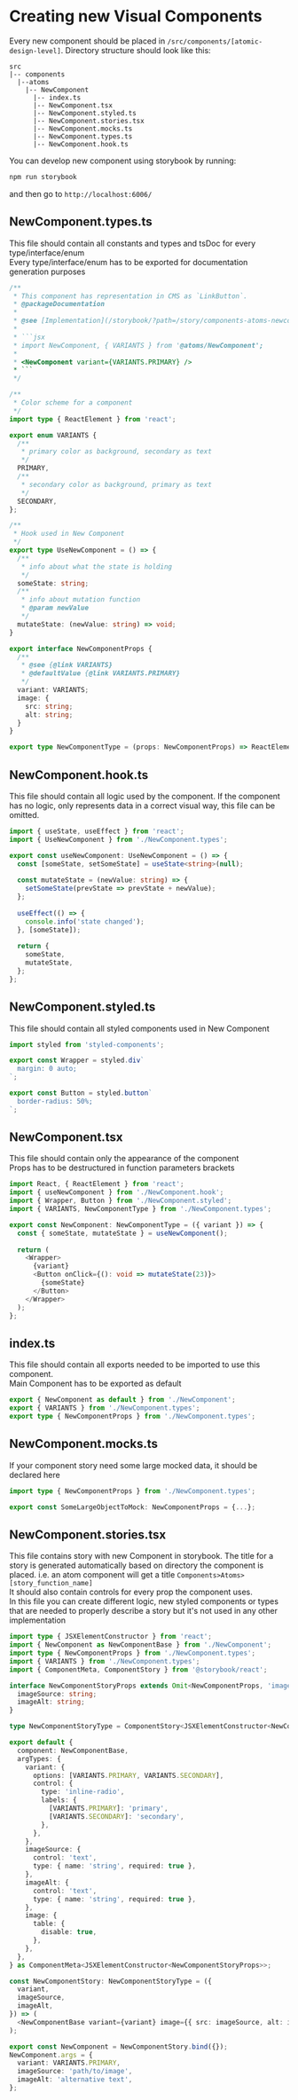 # Creating new Visual Components
Every new component should be placed in `/src/components/[atomic-design-level]`. Directory structure should look like this:

```
src
|-- components
  |--atoms
    |-- NewComponent
      |-- index.ts
      |-- NewComponent.tsx
      |-- NewComponent.styled.ts
      |-- NewComponent.stories.tsx
      |-- NewComponent.mocks.ts
      |-- NewComponent.types.ts
      |-- NewComponent.hook.ts
```

You can develop new component using storybook by running:

```bash
npm run storybook
```

and then go to `http://localhost:6006/`

## NewComponent.types.ts
This file should contain all constants and types and tsDoc for every type/interface/enum<br>
Every type/interface/enum has to be exported for documentation generation purposes

~~~typescript
/**
 * This component has representation in CMS as `LinkButton`.
 * @packageDocumentation
 *
 * @see [Implementation](/storybook/?path=/story/components-atoms-newcomponent)
 * 
 * ```jsx
 * import NewComponent, { VARIANTS } from '@atoms/NewComponent';
 * 
 * <NewComponent variant={VARIANTS.PRIMARY} />
 * ```
 */

/**
 * Color scheme for a component
 */
import type { ReactElement } from 'react';

export enum VARIANTS {
  /**
   * primary color as background, secondary as text
   */
  PRIMARY,
  /**
   * secondary color as background, primary as text
   */
  SECONDARY,
};

/**
 * Hook used in New Component
 */
export type UseNewComponent = () => {
  /**
   * info about what the state is holding
   */
  someState: string;
  /**
   * info about mutation function
   * @param newValue
   */
  mutateState: (newValue: string) => void;
}

export interface NewComponentProps {
  /**
   * @see {@link VARIANTS}
   * @defaultValue {@link VARIANTS.PRIMARY}
   */
  variant: VARIANTS;
  image: {
    src: string;
    alt: string;
  }
}

export type NewComponentType = (props: NewComponentProps) => ReactElement;
~~~

## NewComponent.hook.ts
This file should contain all logic used by the component. If the component has no logic, only represents data in a
correct visual way, this file can be omitted.
```typescript
import { useState, useEffect } from 'react';
import { UseNewComponent } from './NewComponent.types';

export const useNewComponent: UseNewComponent = () => {
  const [someState, setSomeState] = useState<string>(null);
  
  const mutateState = (newValue: string) => {
    setSomeState(prevState => prevState + newValue);
  };
  
  useEffect(() => {
    console.info('state changed');
  }, [someState]);
  
  return {
    someState,
    mutateState,
  };
};
```

## NewComponent.styled.ts
This file should contain all styled components used in New Component
~~~typescript
import styled from 'styled-components';

export const Wrapper = styled.div`
  margin: 0 auto;
`;

export const Button = styled.button`
  border-radius: 50%;
`;
~~~

## NewComponent.tsx
This file should contain only the appearance of the component<br />
Props has to be destructured in function parameters brackets
```typescript jsx
import React, { ReactElement } from 'react';
import { useNewComponent } from './NewComponent.hook';
import { Wrapper, Button } from './NewComponent.styled';
import { VARIANTS, NewComponentType } from './NewComponent.types';

export const NewComponent: NewComponentType = ({ variant }) => {
  const { someState, mutateState } = useNewComponent();
  
  return (
    <Wrapper>
      {variant}
      <Button onClick={(): void => mutateState(23)}>
        {someState}
      </Button>
    </Wrapper>
  );
};
```

## index.ts
This file should contain all exports needed to be imported to use this component.<br />
Main Component has to be exported as default
```typescript
export { NewComponent as default } from './NewComponent';
export { VARIANTS } from './NewComponent.types';
export type { NewComponentProps } from './NewComponent.types';
```

## NewComponent.mocks.ts
If your component story need some large mocked data, it should be declared here
```typescript
import type { NewComponentProps } from './NewComponent.types';

export const SomeLargeObjectToMock: NewComponentProps = {...};
```

## NewComponent.stories.tsx
This file contains story with new Component in storybook. The title for a story is generated automatically
based on directory the component is placed. i.e. an atom component will get a title `Components>Atoms>[story_function_name]`<br />
It should also contain controls for every prop the component uses.<br />
In this file you can create different logic, new styled components or types that are needed to properly describe a story
but it's not used in any other implementation

```typescript jsx
import type { JSXElementConstructor } from 'react';
import { NewComponent as NewComponentBase } from './NewComponent';
import type { NewComponentProps } from './NewComponent.types';
import { VARIANTS } from './NewComponent.types';
import { ComponentMeta, ComponentStory } from '@storybook/react';

interface NewComponentStoryProps extends Omit<NewComponentProps, 'image'> {
  imageSource: string;
  imageAlt: string;
}

type NewComponentStoryType = ComponentStory<JSXElementConstructor<NewComponentStoryProps>>;

export default {
  component: NewComponentBase,
  argTypes: {
    variant: {
      options: [VARIANTS.PRIMARY, VARIANTS.SECONDARY],
      control: {
        type: 'inline-radio',
        labels: {
          [VARIANTS.PRIMARY]: 'primary',
          [VARIANTS.SECONDARY]: 'secondary',
        },
      },
    },
    imageSource: {
      control: 'text',
      type: { name: 'string', required: true },
    },
    imageAlt: {
      control: 'text',
      type: { name: 'string', required: true },
    },
    image: {
      table: {
        disable: true,
      },
    },
  },
} as ComponentMeta<JSXElementConstructor<NewComponentStoryProps>>;

const NewComponentStory: NewComponentStoryType = ({
  variant,
  imageSource,
  imageAlt,
}) => (
  <NewComponentBase variant={variant} image={{ src: imageSource, alt: imageAlt }} />
);

export const NewComponent = NewComponentStory.bind({});
NewComponent.args = {
  variant: VARIANTS.PRIMARY,
  imageSource: 'path/to/image',
  imageAlt: 'alternative text',
};
```

